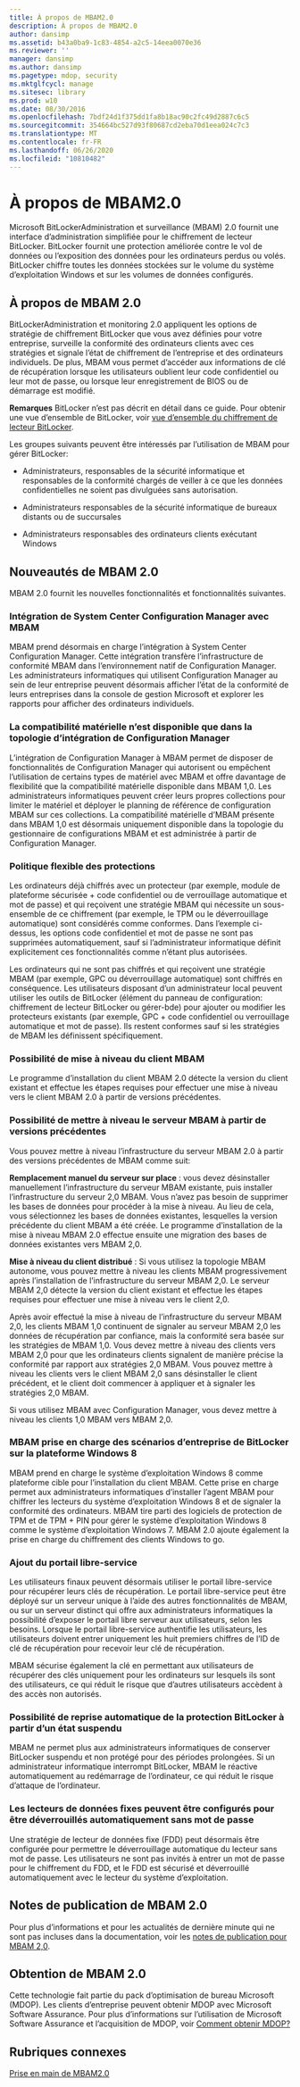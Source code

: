 ```yaml
---
title: À propos de MBAM2.0
description: À propos de MBAM2.0
author: dansimp
ms.assetid: b43a0ba9-1c83-4854-a2c5-14eea0070e36
ms.reviewer: ''
manager: dansimp
ms.author: dansimp
ms.pagetype: mdop, security
ms.mktglfcycl: manage
ms.sitesec: library
ms.prod: w10
ms.date: 08/30/2016
ms.openlocfilehash: 7bdf24d1f375dd1fa8b18ac90c2fc49d2887c6c5
ms.sourcegitcommit: 354664bc527d93f80687cd2eba70d1eea024c7c3
ms.translationtype: MT
ms.contentlocale: fr-FR
ms.lasthandoff: 06/26/2020
ms.locfileid: "10810482"
---
```

# À propos de MBAM2.0


Microsoft BitLockerAdministration et surveillance (MBAM) 2.0 fournit une interface d’administration simplifiée pour le chiffrement de lecteur BitLocker. BitLocker fournit une protection améliorée contre le vol de données ou l’exposition des données pour les ordinateurs perdus ou volés. BitLocker chiffre toutes les données stockées sur le volume du système d’exploitation Windows et sur les volumes de données configurés.

## À propos de MBAM 2.0


BitLockerAdministration et monitoring 2.0 appliquent les options de stratégie de chiffrement BitLocker que vous avez définies pour votre entreprise, surveille la conformité des ordinateurs clients avec ces stratégies et signale l’état de chiffrement de l’entreprise et des ordinateurs individuels. De plus, MBAM vous permet d’accéder aux informations de clé de récupération lorsque les utilisateurs oublient leur code confidentiel ou leur mot de passe, ou lorsque leur enregistrement de BIOS ou de démarrage est modifié.

**Remarques**  BitLocker n’est pas décrit en détail dans ce guide. Pour obtenir une vue d’ensemble de BitLocker, voir [vue d’ensemble du chiffrement de lecteur BitLocker](https://go.microsoft.com/fwlink/p/?LinkId=225013).

 

Les groupes suivants peuvent être intéressés par l’utilisation de MBAM pour gérer BitLocker:

-   Administrateurs, responsables de la sécurité informatique et responsables de la conformité chargés de veiller à ce que les données confidentielles ne soient pas divulguées sans autorisation.

-   Administrateurs responsables de la sécurité informatique de bureaux distants ou de succursales

-   Administrateurs responsables des ordinateurs clients exécutant Windows

## <a href="" id="what-s-new-in-mbam-2-0"></a>Nouveautés de MBAM 2.0


MBAM 2.0 fournit les nouvelles fonctionnalités et fonctionnalités suivantes.

### Intégration de System Center Configuration Manager avec MBAM

MBAM prend désormais en charge l’intégration à System Center Configuration Manager. Cette intégration transfère l’infrastructure de conformité MBAM dans l’environnement natif de Configuration Manager. Les administrateurs informatiques qui utilisent Configuration Manager au sein de leur entreprise peuvent désormais afficher l’état de la conformité de leurs entreprises dans la console de gestion Microsoft et explorer les rapports pour afficher des ordinateurs individuels.

### La compatibilité matérielle n’est disponible que dans la topologie d’intégration de Configuration Manager

L’intégration de Configuration Manager à MBAM permet de disposer de fonctionnalités de Configuration Manager qui autorisent ou empêchent l’utilisation de certains types de matériel avec MBAM et offre davantage de flexibilité que la compatibilité matérielle disponible dans MBAM 1,0. Les administrateurs informatiques peuvent créer leurs propres collections pour limiter le matériel et déployer le planning de référence de configuration MBAM sur ces collections. La compatibilité matérielle d’MBAM présente dans MBAM 1,0 est désormais uniquement disponible dans la topologie du gestionnaire de configurations MBAM et est administrée à partir de Configuration Manager.

### Politique flexible des protections

Les ordinateurs déjà chiffrés avec un protecteur (par exemple, module de plateforme sécurisée + code confidentiel ou de verrouillage automatique et mot de passe) et qui reçoivent une stratégie MBAM qui nécessite un sous-ensemble de ce chiffrement (par exemple, le TPM ou le déverrouillage automatique) sont considérés comme conformes. Dans l’exemple ci-dessus, les options code confidentiel et mot de passe ne sont pas supprimées automatiquement, sauf si l’administrateur informatique définit explicitement ces fonctionnalités comme n’étant plus autorisées.

Les ordinateurs qui ne sont pas chiffrés et qui reçoivent une stratégie MBAM (par exemple, GPC ou déverrouillage automatique) sont chiffrés en conséquence. Les utilisateurs disposant d’un administrateur local peuvent utiliser les outils de BitLocker (élément du panneau de configuration: chiffrement de lecteur BitLocker ou gérer-bde) pour ajouter ou modifier les protecteurs existants (par exemple, GPC + code confidentiel ou verrouillage automatique et mot de passe). Ils restent conformes sauf si les stratégies de MBAM les définissent spécifiquement.

### Possibilité de mise à niveau du client MBAM

Le programme d’installation du client MBAM 2.0 détecte la version du client existant et effectue les étapes requises pour effectuer une mise à niveau vers le client MBAM 2.0 à partir de versions précédentes.

### Possibilité de mettre à niveau le serveur MBAM à partir de versions précédentes

Vous pouvez mettre à niveau l’infrastructure du serveur MBAM 2.0 à partir des versions précédentes de MBAM comme suit:

**Remplacement manuel du serveur sur place** : vous devez désinstaller manuellement l’infrastructure du serveur MBAM existante, puis installer l’infrastructure du serveur 2,0 MBAM. Vous n’avez pas besoin de supprimer les bases de données pour procéder à la mise à niveau. Au lieu de cela, vous sélectionnez les bases de données existantes, lesquelles la version précédente du client MBAM a été créée. Le programme d’installation de la mise à niveau MBAM 2.0 effectue ensuite une migration des bases de données existantes vers MBAM 2,0.

**Mise à niveau du client distribué** : Si vous utilisez la topologie MBAM autonome, vous pouvez mettre à niveau les clients MBAM progressivement après l’installation de l’infrastructure du serveur MBAM 2,0. Le serveur MBAM 2,0 détecte la version du client existant et effectue les étapes requises pour effectuer une mise à niveau vers le client 2,0.

Après avoir effectué la mise à niveau de l’infrastructure du serveur MBAM 2,0, les clients MBAM 1,0 continuent de signaler au serveur MBAM 2,0 les données de récupération par confiance, mais la conformité sera basée sur les stratégies de MBAM 1,0. Vous devez mettre à niveau des clients vers MBAM 2,0 pour que les ordinateurs clients signalent de manière précise la conformité par rapport aux stratégies 2,0 MBAM. Vous pouvez mettre à niveau les clients vers le client MBAM 2,0 sans désinstaller le client précédent, et le client doit commencer à appliquer et à signaler les stratégies 2,0 MBAM.

Si vous utilisez MBAM avec Configuration Manager, vous devez mettre à niveau les clients 1,0 MBAM vers MBAM 2,0.

### <a href="" id="mbam-support-for-bitlocker-s-enterprise-scenarios-on-the-windows-8-platform"></a>MBAM prise en charge des scénarios d’entreprise de BitLocker sur la plateforme Windows 8

MBAM prend en charge le système d’exploitation Windows 8 comme plateforme cible pour l’installation du client MBAM. Cette prise en charge permet aux administrateurs informatiques d’installer l’agent MBAM pour chiffrer les lecteurs du système d’exploitation Windows 8 et de signaler la conformité des ordinateurs. MBAM tire parti des logiciels de protection de TPM et de TPM + PIN pour gérer le système d’exploitation Windows 8 comme le système d’exploitation Windows 7. MBAM 2.0 ajoute également la prise en charge du chiffrement des clients Windows to go.

### Ajout du portail libre-service

Les utilisateurs finaux peuvent désormais utiliser le portail libre-service pour récupérer leurs clés de récupération. Le portail libre-service peut être déployé sur un serveur unique à l’aide des autres fonctionnalités de MBAM, ou sur un serveur distinct qui offre aux administrateurs informatiques la possibilité d’exposer le portail libre serveur aux utilisateurs, selon les besoins. Lorsque le portail libre-service authentifie les utilisateurs, les utilisateurs doivent entrer uniquement les huit premiers chiffres de l’ID de clé de récupération pour recevoir leur clé de récupération.

MBAM sécurise également la clé en permettant aux utilisateurs de récupérer des clés uniquement pour les ordinateurs sur lesquels ils sont des utilisateurs, ce qui réduit le risque que d’autres utilisateurs accèdent à des accès non autorisés.

### Possibilité de reprise automatique de la protection BitLocker à partir d’un état suspendu

MBAM ne permet plus aux administrateurs informatiques de conserver BitLocker suspendu et non protégé pour des périodes prolongées. Si un administrateur informatique interrompt BitLocker, MBAM le réactive automatiquement au redémarrage de l’ordinateur, ce qui réduit le risque d’attaque de l’ordinateur.

### Les lecteurs de données fixes peuvent être configurés pour être déverrouillés automatiquement sans mot de passe

Une stratégie de lecteur de données fixe (FDD) peut désormais être configurée pour permettre le déverrouillage automatique du lecteur sans mot de passe. Les utilisateurs ne sont pas invités à entrer un mot de passe pour le chiffrement du FDD, et le FDD est sécurisé et déverrouillé automatiquement avec le lecteur du système d’exploitation.

## <a href="" id="---------mbam-2-0-release-notes"></a> Notes de publication de MBAM 2.0


Pour plus d’informations et pour les actualités de dernière minute qui ne sont pas incluses dans la documentation, voir les [notes de publication pour MBAM 2,0](release-notes-for-mbam-20-mbam-2.md).

## Obtention de MBAM 2.0


Cette technologie fait partie du pack d’optimisation de bureau Microsoft (MDOP). Les clients d’entreprise peuvent obtenir MDOP avec Microsoft Software Assurance. Pour plus d’informations sur l’utilisation de Microsoft Software Assurance et l’acquisition de MDOP, voir [Comment obtenir MDOP?](https://go.microsoft.com/fwlink/p/?LinkId=322049)

## Rubriques connexes


[Prise en main de MBAM2.0](getting-started-with-mbam-20-mbam-2.md)

 

 





